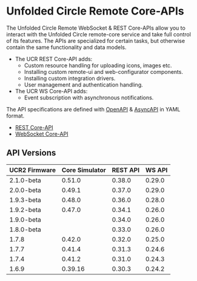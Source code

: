 # Unfolded Circle Remote Core-APIs

The Unfolded Circle Remote WebSocket & REST Core-APIs allow you to interact with the Unfolded Circle remote-core service
and take full control of its features. The APIs are specialized for certain tasks, but otherwise contain the same
functionality and data models.

- The UCR REST Core-API adds:
    - Custom resource handling for uploading icons, images etc.
    - Installing custom remote-ui and web-configurator components.
    - Installing custom integration drivers.
    - User management and authentication handling.
- The UCR WS Core-API adds:
    - Event subscription with asynchronous notifications.

The API specifications are defined with [OpenAPI](https://swagger.io/specification/) & [AsyncAPI](https://www.asyncapi.com/)
in YAML format.

- [REST Core-API](rest)
- [WebSocket Core-API](websocket)

## API Versions

| UCR2 Firmware | Core Simulator | REST API | WS API |
|---------------|----------------|----------|--------|
| 2.1.0-beta    | 0.51.0         | 0.38.0   | 0.29.0 |
| 2.0.0-beta    | 0.49.1         | 0.37.0   | 0.29.0 |
| 1.9.3-beta    | 0.48.0         | 0.36.0   | 0.28.0 |
| 1.9.2-beta    | 0.47.0         | 0.34.1   | 0.26.0 |
| 1.9.0-beta    |                | 0.34.0   | 0.26.0 |
| 1.8.0-beta    |                | 0.33.0   | 0.26.0 |
| 1.7.8         | 0.42.0         | 0.32.0   | 0.25.0 |
| 1.7.7         | 0.41.4         | 0.31.3   | 0.24.6 |
| 1.7.4         | 0.41.2         | 0.31.0   | 0.24.3 |
| 1.6.9         | 0.39.16        | 0.30.3   | 0.24.2 |
